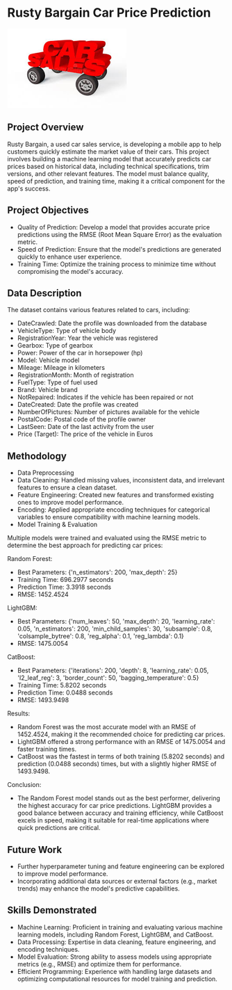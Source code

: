# Rusty Bargain Car Price Prediction
![Car Sales](carsales.png)
## Project Overview
Rusty Bargain, a used car sales service, is developing a mobile app to help customers quickly estimate the market value of their cars. This project involves building a machine learning model that accurately predicts car prices based on historical data, including technical specifications, trim versions, and other relevant features. The model must balance quality, speed of prediction, and training time, making it a critical component for the app's success.

## Project Objectives
- Quality of Prediction: Develop a model that provides accurate price predictions using the RMSE (Root Mean Square Error) as the evaluation metric.
- Speed of Prediction: Ensure that the model's predictions are generated quickly to enhance user experience.
- Training Time: Optimize the training process to minimize time without compromising the model's accuracy.

## Data Description
The dataset contains various features related to cars, including:

- DateCrawled: Date the profile was downloaded from the database
- VehicleType: Type of vehicle body
- RegistrationYear: Year the vehicle was registered
- Gearbox: Type of gearbox
- Power: Power of the car in horsepower (hp)
- Model: Vehicle model
- Mileage: Mileage in kilometers
- RegistrationMonth: Month of registration
- FuelType: Type of fuel used
- Brand: Vehicle brand
- NotRepaired: Indicates if the vehicle has been repaired or not
- DateCreated: Date the profile was created
- NumberOfPictures: Number of pictures available for the vehicle
- PostalCode: Postal code of the profile owner
- LastSeen: Date of the last activity from the user
- Price (Target): The price of the vehicle in Euros

## Methodology
- Data Preprocessing
- Data Cleaning: Handled missing values, inconsistent data, and irrelevant features to ensure a clean dataset.
- Feature Engineering: Created new features and transformed existing ones to improve model performance.
- Encoding: Applied appropriate encoding techniques for categorical variables to ensure compatibility with machine learning models.
- Model Training & Evaluation

Multiple models were trained and evaluated using the RMSE metric to determine the best approach for predicting car prices:

Random Forest:

- Best Parameters: {'n_estimators': 200, 'max_depth': 25}
- Training Time: 696.2977 seconds
- Prediction Time: 3.3918 seconds
- RMSE: 1452.4524

LightGBM:

- Best Parameters: {'num_leaves': 50, 'max_depth': 20, 'learning_rate': 0.05, 'n_estimators': 200, 'min_child_samples': 30, 'subsample': 0.8, 'colsample_bytree': 0.8, 'reg_alpha': 0.1, 'reg_lambda': 0.1}
- RMSE: 1475.0054

CatBoost:

- Best Parameters: {'iterations': 200, 'depth': 8, 'learning_rate': 0.05, 'l2_leaf_reg': 3, 'border_count': 50, 'bagging_temperature': 0.5}
- Training Time: 5.8202 seconds
- Prediction Time: 0.0488 seconds
- RMSE: 1493.9498

Results:
- Random Forest was the most accurate model with an RMSE of 1452.4524, making it the recommended choice for predicting car prices.
- LightGBM offered a strong performance with an RMSE of 1475.0054 and faster training times.
- CatBoost was the fastest in terms of both training (5.8202 seconds) and prediction (0.0488 seconds) times, but with a slightly higher RMSE of 1493.9498.

Conclusion:
- The Random Forest model stands out as the best performer, delivering the highest accuracy for car price predictions. LightGBM provides a good balance between accuracy and training efficiency, while CatBoost excels in speed, making it suitable for real-time applications where quick predictions are critical.

## Future Work
- Further hyperparameter tuning and feature engineering can be explored to improve model performance.
- Incorporating additional data sources or external factors (e.g., market trends) may enhance the model's predictive capabilities.

## Skills Demonstrated
- Machine Learning: Proficient in training and evaluating various machine learning models, including Random Forest, LightGBM, and CatBoost.
- Data Processing: Expertise in data cleaning, feature engineering, and encoding techniques.
- Model Evaluation: Strong ability to assess models using appropriate metrics (e.g., RMSE) and optimize them for performance.
- Efficient Programming: Experience with handling large datasets and optimizing computational resources for model training and prediction.
